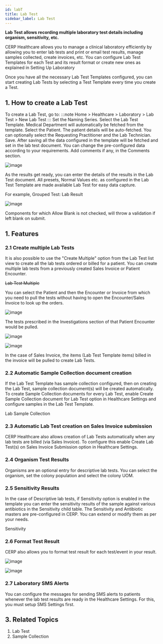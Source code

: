 ```yaml
---
id: labT
title: Lab Test
sidebar_label: Lab Test
---
```


**Lab Test allows recording multiple laboratory test details including organism, sensitivity, etc.**

CERP Healthcare allows you to manage a clinical laboratory efficiently by allowing you to enter lab tests and print or email test results, manage samples collected, create invoices, etc. You can configure Lab Test Templates for each Test and its result format or create new ones as explained in Setting Up Laboratory

Once you have all the necessary Lab Test Templates configured, you can start creating Lab Tests by selecting a Test Template every time you create a Test.

## 1. How to create a Lab Test

To create a Lab Test, go to:
:::note
Home > Healthcare > Laboratory > Lab Test > New Lab Test
:::
Set the Naming Series.
Select the Lab Test Template. Medical Department will automatically be fetched from the template.
Select the Patient. The patient details will be auto-fetched.
You can optionally select the Requesting Practitioner and the Lab Technician.
Save.
After saving all the data configured in the template will be fetched and set in the lab test document.
You can change the pre-configured data according to your requirements. Add comments if any, in the Comments section.

![image](images/image.jpg)

As the results get ready, you can enter the details of the results in the Lab Test document. All presets, Normal Values etc. as configured in the Lab Test Template are made available Lab Test for easy data capture.

For example, Grouped Test: Lab Result

![image](images/image.jpg)

Components for which Allow Blank is not checked, will throw a validation if left blank on submit.

## 1. Features

### 2.1 Create multiple Lab Tests

It is also possible to use the "Create Multiple" option from the Lab Test list view to create all the lab tests ordered or billed for a patient. You can create multiple lab tests from a previously created Sales Invoice or Patient Encounter.

~~Lab Test Multiple~~

You can select the Patient and then the Encounter or Invoice from which you need to pull the tests without having to open the Encounter/Sales Invoice to look up the orders.

![image](images/image.jpg)

The tests prescribed in the Investigations section of that Patient Encounter would be pulled.

![image](images/image.jpg)

![image](images/image.jpg)

In the case of Sales Invoice, the items (Lab Test Template items) billed in the invoice will be pulled to create Lab Tests.

### 2.2 Automatic Sample Collection document creation

If the Lab Test Template has sample collection configured, then on creating the Lab Test, sample collection document(s) will be created automatically. To create Sample Collection documents for every Lab Test, enable Create Sample Collection document for Lab Test option in Healthcare Settings and configure samples in the Lab Test Template.

Lab Sample Collection

### 2.3 Automatic Lab Test creation on Sales Invoice submission

CERP Healthcare also allows creation of Lab Tests automatically when any lab tests are billed (via Sales Invoice). To configure this enable Create Lab Test(s) on Sales Invoice Submission option in Healthcare Settings.

### 2.4 Organism Test Results

Organisms are an optional entry for descriptive lab tests. You can select the organism, set the colony population and select the colony UOM.

### 2.5 Sensitivity Results

In the case of Descriptive lab tests, if Sensitivity option is enabled in the template you can enter the sensitivity results of the sample against various antibiotics in the Sensitivity child table. The Sensitivity and Antibiotic masters are pre-configured in CERP. You can extend or modify them as per your needs.

Sensitivity

### 2.6 Format Test Result

CERP also allows you to format test result for each test/event in your result.

![image](images/image.jpg)

![image](images/image.jpg)

### 2.7 Laboratory SMS Alerts

You can configure the messages for sending SMS alerts to patients whenever the lab test results are ready in the Healthcare Settings. For this, you must setup SMS Settings first.

## 3. Related Topics

1. Lab Test
1. Sample Collection
